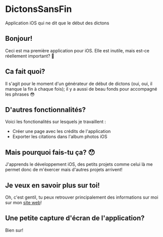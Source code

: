 # DictonsSansFin
Application iOS qui ne dit que le début des dictons

## Bonjour!

Ceci est ma première application pour iOS. Elle est inutile, mais est-ce réellement important? 🤔

## Ca fait quoi?

Il s'agit pour le moment d'un générateur de début de dictons (oui, oui, il manque la fin à chaque fois); il y a aussi de beau fonds pour accompagné les phrases 😳

## D'autres fonctionnalités?

Voici les fonctionalités sur lesquels je travaillent :
- Créer une page avec les crédits de l'application
- Exporter les citations dans l'album photos iOS

## Mais pourquoi fais-tu ça? 😯

J'apprends le développement iOS, des petits projets comme celui là me permet donc de m'éxercer mais d'autres projets arrivent!

## Je veux en savoir plus sur toi!

Oh, c'est gentil, tu peux retrouver principalement des informations sur moi sur mon [site web](http://aleximpinna.com)!

## Une petite capture d'écran de l'application?

Bien sur! 




